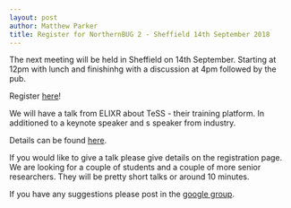 ```yaml
---
layout: post
author: Matthew Parker
title: Register for NorthernBUG 2 - Sheffield 14th September 2018
---
```


The next meeting will be held in Sheffield on 14th September. Starting at 
12pm with lunch and finishinhg with a discussion at 4pm followed by the pub. 

Register [here](/meeting_registration)!

We will have a talk from ELIXR about TeSS - their training platform. In additioned to
a keynote speaker and s speaker from industry.

Details can be found [here](/northernbug2).

If you would like to give a talk please give details on the registration page. We are looking for a couple of students
and a couple of more senior researchers. They will be pretty short talks or around 10 minutes. 

If you have any suggestions please post in the [google group](https://groups.google.com/forum/#!forum/northern-bug).

